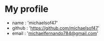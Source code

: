 # My profile

* name : 'michaelsof47'
* github : 'https://github.com/michaelsof47'
* email : 'michaelfernando784@gmail.com'
